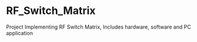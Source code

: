 # RF_Switch_Matrix
Project Implementing RF Switch Matrix, Includes hardware, software and PC application 
